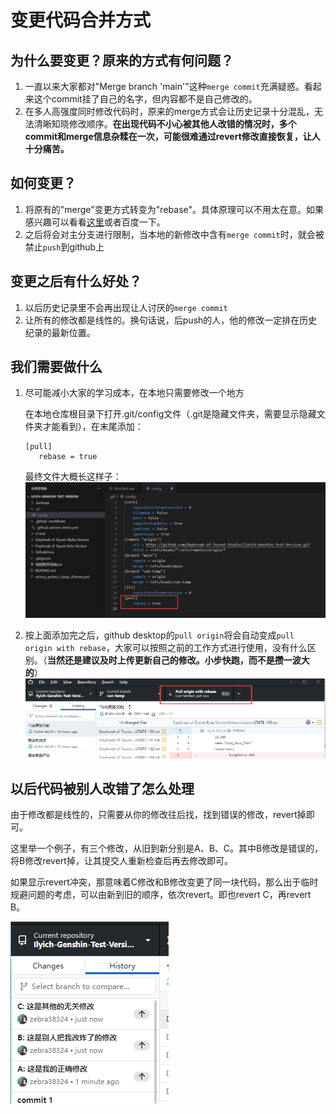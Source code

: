 # 变更代码合并方式
## 为什么要变更？原来的方式有何问题？
1. 一直以来大家都对"Merge branch 'main'"这种`merge commit`充满疑惑。看起来这个commit挂了自己的名字，但内容都不是自己修改的。
2. 在多人高强度同时修改代码时，原来的merge方式会让历史记录十分混乱，无法清晰知晓修改顺序。**在出现代码不小心被其他人改错的情况时，多个commit和merge信息杂糅在一次，可能很难通过revert修改直接恢复，让人十分痛苦。**

## 如何变更？
1. 将原有的"merge"变更方式转变为"rebase"。具体原理可以不用太在意。如果感兴趣可以看看[这里](https://juejin.cn/post/6844903951679094798)或者百度一下。
2. 之后将会对主分支进行限制，当本地的新修改中含有`merge commit`时，就会被禁止`push`到github上

## 变更之后有什么好处？
1. 以后历史记录里不会再出现让人讨厌的`merge commit`
2. 让所有的修改都是线性的。换句话说，后push的人，他的修改一定排在历史纪录的最新位置。

## 我们需要做什么
1. 尽可能减小大家的学习成本，在本地只需要修改一个地方
   
   在本地仓库根目录下打开.git/config文件（.git是隐藏文件夹，需要显示隐藏文件夹才能看到），在末尾添加：
   ```
   [pull]
      rebase = true
   ```
   最终文件大概长这样子：
   ![示意图](images/rebase_config.png)
2. 按上面添加完之后，github desktop的`pull origin`将会自动变成`pull origin with rebase`，大家可以按照之前的工作方式进行使用，没有什么区别。（**当然还是建议及时上传更新自己的修改。小步快跑，而不是攒一波大的**）
   ![示意图](images/github_rebase.png)


## 以后代码被别人改错了怎么处理
由于修改都是线性的，只需要从你的修改往后找，找到错误的修改，revert掉即可。

这里举一个例子，有三个修改，从旧到新分别是A、B、C。其中B修改是错误的，将B修改revert掉，让其提交人重新检查后再去修改即可。

如果显示revert冲突，那意味着C修改和B修改变更了同一块代码，那么出于临时规避问题的考虑，可以由新到旧的顺序，依次revert。即也revert C，再revert B。

![示意图](images/commit.png)
